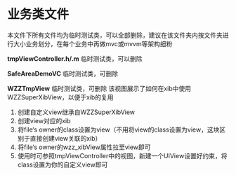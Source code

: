 业务类文件
====

本文件下所有文件均为临时测试类，可以全部删除，建议在该文件夹内按文件夹进行大小业务划分，在每个业务中再做mvc或mvvm等架构细粉

**tmpViewController.h/.m**
临时测试类，可以删除

**SafeAreaDemoVC**
临时测试类，可删除

**WZZTmpView**
临时测试类，可删除
该视图展示了如何在xib中使用WZZSuperXibView，以便于xib的复用
1. 创建自定义view继承自WZZSuperXibView
2. 创建view对应的xib
3. 将file‘s owner的class设置为view（不用将view的class设置为view，这块区别于直接创建view关联的xib）
4. 将file‘s owner的wzz_xibView属性拉至view即可
5. 使用时可参照tmpViewController中的视图，新建一个UIView设置好约束，将class设置为你的自定义view即可
